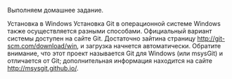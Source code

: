Выполняем домашнее задание.

Установка в Windows
Установка Git в операционной системе Windows также осуществляется разными способами. Официальный вариант системы доступен на сайте Git. Достаточно зайтина страницу http://git-scm.com/download/win, и загрузка начнется автоматически. Обратите внимание, что этот проект называется Git для Windows (или msysGit) и отличается от Git; дополнительная информация находится на сайте http://msysgit.github.io/.